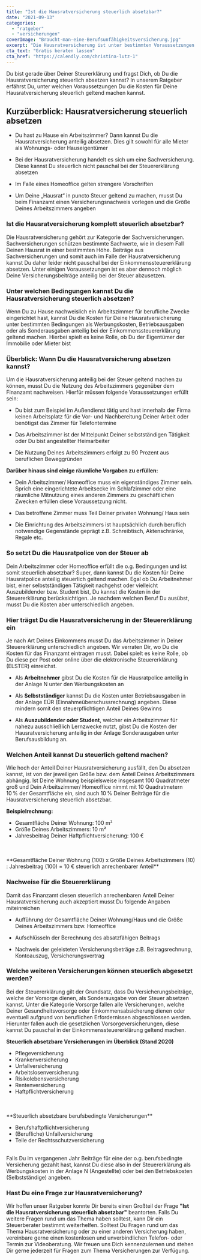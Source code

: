 ```yaml
---
title: "Ist die Hausratversicherung steuerlich absetzbar?"
date: "2021-09-13"
categories: 
  - "ratgeber"
  - "versicherungen"
coverImage: "Braucht-man-eine-Berufsunfähigkeitsversicherung.jpg"
excerpt: "Die Hausratversicherung ist unter bestimmten Voraussetzungen steuerlich absetzbar. Wir verraten Dir, wie Du die Hausratversicherung erfolgreich bei Deiner Steuererklärung geltend machen kannst."
cta_text: "Gratis beraten lassen"
cta_href: "https://calendly.com/christina-lutz-1"
---
```



Du bist gerade über Deiner Steurerklärung und fragst Dich, ob Du die Hausratversicherung steuerlich absetzen kannst? In unserem Ratgeber erfährst Du, unter welchen Voraussetzungen Du die Kosten für Deine Hausratversicherung steuerlich geltend machen kannst. 

 

## Kurzüberblick: Hausratversicherung steuerlich absetzen  

- Du hast zu Hause ein Arbeitszimmer? Dann kannst Du die Hausratversicherung anteilig absetzen. Dies gilt sowohl für alle Mieter als Wohnungs- oder Hauseigentümer 

- Bei der Hausratversicherung handelt es sich um eine Sachversicherung. Diese kannst Du steuerlich nicht pauschal bei der Steuererklärung absetzen 

- Im Falle eines Homeoffice gelten strengere Vorschriften 

- Um Deine „Hausrat“ in puncto Steuer geltend zu machen, musst Du beim Finanzamt einen Versicherungsnachweis vorlegen und die Größe Deines Arbeitszimmers angeben 

### Ist die Hausratversicherung komplett steuerlich absetzbar? 
Die Hausratversicherung gehört zur Kategorie der Sachversicherungen. Sachversicherungen schützen bestimmte Sachwerte, wie in diesem Fall Deinen Hausrat in einer bestimmten Höhe. Beiträge aus Sachversicherungen und somit auch im Falle der Hausratversicherung kannst Du daher leider nicht pauschal bei der Einkommenssteuererklärung absetzen. Unter einigen Voraussetzungen ist es aber dennoch möglich Deine Versicherungsbeiträge anteilig bei der Steuer abzusetzen. 

### Unter welchen Bedingungen kannst Du die Hausratversicherung steuerlich absetzen? 
Wenn Du zu Hause nachweislich ein Arbeitszimmer für berufliche Zwecke eingerichtet hast, kannst Du die Kosten für Deine Hausratversicherung unter bestimmten Bedingungen als Werbungskosten, Betriebsausgaben oder als Sonderausgaben anteilig bei der Einkommenssteuererklärung geltend machen. Hierbei spielt es keine Rolle, ob Du der Eigentümer der Immobilie oder Mieter bist 

### Überblick: Wann Du die Hausratversicherung absetzen kannst? 

Um die Hausratversicherung anteilig bei der Steuer geltend machen zu können, musst Du die Nutzung des Arbeitszimmers gegenüber dem Finanzamt nachweisen. Hierfür müssen folgende Voraussetzungen erfüllt sein: 
- Du bist zum Beispiel im Außendienst tätig und hast innerhalb der Firma keinen Arbeitsplatz für die Vor- und Nachbereitung Deiner Arbeit oder benötigst das Zimmer für Telefontermine 

- Das Arbeitszimmer ist der Mittelpunkt Deiner selbstständigen Tätigkeit oder Du bist angestellter Heimarbeiter 

- Die Nutzung Deines Arbeitszimmers erfolgt zu 90 Prozent aus beruflichen Beweggründen 


**Darüber hinaus sind einige räumliche Vorgaben zu erfüllen:**

- Dein Arbeitszimmer/ Homeoffice muss ein eigenständiges Zimmer sein. Sprich eine eingerichtete Arbeitsecke im Schlafzimmer oder eine räumliche Mitnutzung eines anderen Zimmers zu geschäftlichen Zwecken erfüllen diese Voraussetzung nicht. 

- Das betroffene Zimmer muss Teil Deiner privaten Wohnung/ Haus sein 

- Die Einrichtung des Arbeitszimmers ist hauptsächlich durch beruflich notwendige Gegenstände geprägt z.B. Schreibtisch, Aktenschränke, Regale etc. 

### So setzt Du die Hausratpolice von der Steuer ab 
Dein Arbeitszimmer oder Homeoffice erfüllt die o.g. Bedingungen und ist somit steuerlich absetzbar? Super, dann kannst Du die Kosten für Deine Hausratpolice anteilig steuerlich geltend machen. Egal ob Du Arbeitnehmer bist, einer selbstständigen Tätigkeit nachgehst oder vielleicht Auszubildender bzw. Student bist, Du kannst die Kosten in der Steuererklärung berücksichtigen. Je nachdem welchen Beruf Du ausübst, musst Du die Kosten aber unterschiedlich angeben. 
 
### Hier trägst Du die Hausratversicherung in der Steuererklärung ein 
Je nach Art Deines Einkommens musst Du das Arbeitszimmer in Deiner Steuererklärung unterschiedlich angeben. Wir verraten Dir, wo Du die Kosten für das Finanzamt eintragen musst. Dabei spielt es keine Rolle, ob Du diese per Post oder online über die elektronische Steuererklärung (ELSTER) einreichst.  

- Als **Arbeitnehmer** gibst Du die Kosten für die Hausratpolice anteilig in der Anlage N unter den Werbungskosten an 

- Als **Selbstständiger** kannst Du die Kosten unter Betriebsausgaben in der Anlage EÜR (Einnahmeüberschussrechnung) angeben. Diese mindern somit den steuerpflichtigen Anteil Deines Gewinns 

- Als **Auszubildender oder Student**, welcher ein Arbeitszimmer für nahezu ausschließlich Lernzwecke nutzt, gibst Du die Kosten der Hausratversicherung anteilig in der Anlage Sonderausgaben unter Berufsausbildung an. 

 
### Welchen Anteil kannst Du steuerlich geltend machen? 
Wie hoch der Anteil Deiner Hausratversicherung ausfällt, den Du absetzen kannst, ist von der jeweiligen Größe bzw. dem Anteil Deines Arbeitszimmers abhängig. Ist Deine Wohnung beispielsweise insgesamt 100 Quadratmeter groß und Dein Arbeitszimmer/ Homeoffice nimmt mit 10 Quadratmetern 10 % der Gesamtfläche ein, sind auch 10 % Deiner Beiträge für die Hausratversicherung steuerlich absetzbar. 

**Beispielrechnung:** 
- Gesamtfläche Deiner Wohnung: 100 m² 
- Größe Deines Arbeitszimmers: 10 m² 
- Jahresbeitrag Deiner Haftpflichtversicherung: 100 € 

<br>
<br>
**Gesamtfläche Deiner Wohnung (100) x Größe Deines Arbeitszimmers (10) : Jahresbeitrag (100) = 10 € steuerlich anrechenbarer Anteil** 

### Nachweise für die Steuererklärung 
Damit das Finanzamt diesen steuerlich anrechenbaren Anteil Deiner Hausratversicherung auch akzeptiert musst Du folgende Angaben miteinreichen 

- Aufführung der Gesamtfläche Deiner Wohnung/Haus und die Größe Deines Arbeitszimmers bzw. Homeoffice 

- Aufschlüsseln der Berechnung des absatzfähigen Beitrags 

- Nachweis der geleisteten Versicherungsbeträge z.B. Beitragsrechnung, Kontoauszug, Versicherungsvertrag 

### Welche weiteren Versicherungen können steuerlich abgesetzt werden? 
Bei der Steuererklärung gilt der Grundsatz, dass Du Versicherungsbeiträge, welche der Vorsorge dienen, als Sonderausgabe von der Steuer absetzen kannst. Unter die Kategorie Vorsorge fallen alle Versicherungen, welche Deiner Gesundheitsvorsorge oder Einkommensabsicherung dienen oder eventuell aufgrund von beruflichen Erfordernissen abgeschlossen werden.  Hierunter fallen auch die gesetzlichen Vorsorgeversicherungen, diese kannst Du pauschal in der Einkommenssteuererklärung geltend machen. 

**Steuerlich absetzbare Versicherungen im Überblick (Stand 2020)**
- Pflegeversicherung 
- Krankenversicherung 
- Unfallversicherung 
- Arbeitslosenversicherung 
- Risikolebensversicherung 
- Rentenversicherung 
- Haftpflichtversicherung 

<br>
<br>
**Steuerlich absetzbare berufsbedingte Versicherungen**

- Berufshaftpflichtversicherung 
- (Berufliche) Unfallversicherung 
- Teile der Rechtsschutzversicherung 

<br>
Falls Du im vergangenen Jahr Beiträge für eine der o.g. berufsbedingte Versicherung gezahlt hast, kannst Du diese also in der Steuererklärung als Werbungskosten in der Anlage N (Angestellte) oder bei den Betriebskosten (Selbstständige) angeben.  

### Hast Du eine Frage zur Hausratversicherung? 
Wir hoffen unser Ratgeber konnte Dir bereits einen Großteil der Frage **"Ist die Hausratversicherung steuerlich absetzbar"** beantorten. Falls Du weitere Fragen rund um das Thema haben solltest, kann Dir ein Steuerberater bestimmt weiterhelfen. Solltest Du Fragen rund um das Thema Hausratversicherung oder zu einer anderen Versicherung haben, vereinbare gerne einen kostenlosen und unverbindlichen Telefon- oder Termin zur Videoberatung. Wir freuen uns Dich kennenzulernen und stehen Dir gerne jederzeit für Fragen zum Thema Versicherungen zur Verfügung. 
